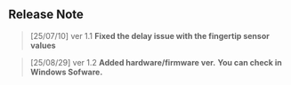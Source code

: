 
## Release Note

>[25/07/10] ver 1.1
>**Fixed the delay issue with the fingertip sensor values**

>[25/08/29] ver 1.2
>**Added hardware/firmware ver.**
>**You can check in Windows Sofware.**
